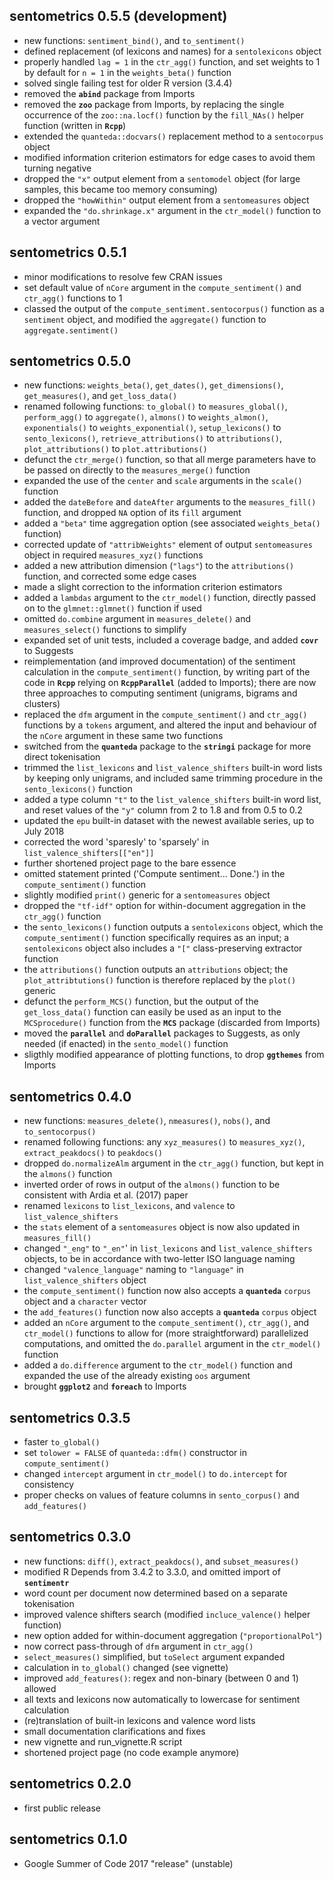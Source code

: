 
## sentometrics 0.5.5 (development)

- new functions: `sentiment_bind()`, and `to_sentiment()`
- defined replacement (of lexicons and names) for a `sentolexicons` object
- properly handled `lag = 1` in the `ctr_agg()` function, and set weights to 1 by default for `n = 1` in the `weights_beta()` function
- solved single failing test for older R version (3.4.4)
- removed the **`abind`** package from Imports
- removed the **`zoo`** package from Imports, by replacing the single occurrence of the `zoo::na.locf()` function by the `fill_NAs()` helper function (written in **`Rcpp`**)
- extended the `quanteda::docvars()` replacement method to a `sentocorpus` object
- modified information criterion estimators for edge cases to avoid them turning negative 
- dropped the `"x"` output element from a `sentomodel` object (for large samples, this became too memory consuming)
- dropped the `"howWithin"` output element from a `sentomeasures` object
- expanded the `"do.shrinkage.x"` argument in the `ctr_model()` function to a vector argument

## sentometrics 0.5.1

- minor modifications to resolve few CRAN issues
- set default value of `nCore` argument in the `compute_sentiment()` and `ctr_agg()` functions to 1
- classed the output of the `compute_sentiment.sentocorpus()` function as a `sentiment` object, and modified the `aggregate()` function to `aggregate.sentiment()`

## sentometrics 0.5.0

- new functions: `weights_beta()`, `get_dates()`, `get_dimensions()`, `get_measures()`, and `get_loss_data()`
- renamed following functions: `to_global()` to `measures_global()`, `perform_agg()` to `aggregate()`, `almons()` to `weights_almon()`, `exponentials()` to `weights_exponential()`, `setup_lexicons()` to `sento_lexicons()`, `retrieve_attributions()` to `attributions()`, `plot_attributions()` to `plot.attributions()`
- defunct the `ctr_merge()` function, so that all merge parameters have to be passed on directly to the `measures_merge()` function
- expanded the use of the `center` and `scale` arguments in the `scale()` function
- added the `dateBefore` and `dateAfter` arguments to the `measures_fill()` function, and dropped `NA` option of its `fill` argument
- added a `"beta"` time aggregation option (see associated `weights_beta()` function)
- corrected update of `"attribWeights"` element of output `sentomeasures` object in required `measures_xyz()` functions
- added a new attribution dimension (`"lags"`) to the `attributions()` function, and corrected some edge cases
- made a slight correction to the information criterion estimators
- added a `lambdas` argument to the `ctr_model()` function, directly passed on to the `glmnet::glmnet()` function if used
- omitted `do.combine` argument in `measures_delete()` and `measures_select()` functions to simplify
- expanded set of unit tests, included a coverage badge, and added **`covr`** to Suggests
- reimplementation (and improved documentation) of the sentiment calculation in the `compute_sentiment()` function, by writing part of the code in **`Rcpp`** relying on **`RcppParallel`** (added to Imports); there are now three approaches to computing sentiment (unigrams, bigrams and clusters)
- replaced the `dfm` argument in the `compute_sentiment()` and `ctr_agg()` functions by a `tokens` argument, and altered the input and behaviour of the `nCore` argument in these same two functions
- switched from the **`quanteda`** package to the **`stringi`** package for more direct tokenisation
- trimmed the `list_lexicons` and `list_valence_shifters` built-in word lists by keeping only unigrams, and included same trimming procedure in the `sento_lexicons()` function
- added a type column `"t"` to the `list_valence_shifters` built-in word list, and reset values of the `"y"` column from 2 to 1.8 and from 0.5 to 0.2
- updated the `epu` built-in dataset with the newest available series, up to July 2018
- corrected the word 'sparesly' to 'sparsely' in `list_valence_shifters[["en"]]`
- further shortened project page to the bare essence
- omitted statement printed ('Compute sentiment... Done.') in the `compute_sentiment()` function
- slightly modified `print()` generic for a `sentomeasures` object 
- dropped the `"tf-idf"` option for within-document aggregation in the `ctr_agg()` function
- the `sento_lexicons()` function outputs a `sentolexicons` object, which the `compute_sentiment()` function specifically requires as an input; a `sentolexicons` object also includes a `"["` class-preserving extractor function
- the `attributions()` function outputs an `attributions` object; the `plot_attribtutions()` function is therefore replaced by the `plot()` generic
- defunct the `perform_MCS()` function, but the output of the `get_loss_data()` function can easily be used as an input to the `MCSprocedure()` function from the **`MCS`** package (discarded from Imports)
- moved the **`parallel`** and **`doParallel`** packages to Suggests, as only needed (if enacted) in the `sento_model()` function
- sligthly modified appearance of plotting functions, to drop **`ggthemes`** from Imports

## sentometrics 0.4.0

- new functions: `measures_delete()`, `nmeasures()`, `nobs()`, and `to_sentocorpus()`
- renamed following functions: any `xyz_measures()` to `measures_xyz()`, `extract_peakdocs()` to `peakdocs()`
- dropped `do.normalizeAlm` argument in the `ctr_agg()` function, but kept in the `almons()` function
- inverted order of rows in output of the `almons()` function to be consistent with Ardia et al. (2017) paper
- renamed `lexicons` to `list_lexicons`, and `valence` to `list_valence_shifters` 
- the `stats` element of a `sentomeasures` object is now also updated in `measures_fill()`
- changed `"_eng"` to `"_en"`' in `list_lexicons` and `list_valence_shifters` objects, to be in accordance with two-letter ISO language naming
- changed `"valence_language"` naming to `"language"` in `list_valence_shifters` object
- the `compute_sentiment()` function now also accepts a **`quanteda`** `corpus` object and a `character` vector
- the `add_features()` function now also accepts a **`quanteda`** `corpus` object
- added an `nCore` argument to the `compute_sentiment()`, `ctr_agg()`, and `ctr_model()` functions to allow for (more straightforward) parallelized computations, and omitted the `do.parallel` argument in the `ctr_model()` function
- added a `do.difference` argument to the `ctr_model()` function and expanded the use of the already existing `oos` argument
- brought **`ggplot2`** and **`foreach`** to Imports

## sentometrics 0.3.5

- faster `to_global()`
- set `tolower = FALSE` of `quanteda::dfm()` constructor in `compute_sentiment()`
- changed `intercept` argument in `ctr_model()` to `do.intercept` for consistency
- proper checks on values of feature columns in `sento_corpus()` and `add_features()`

## sentometrics 0.3.0

- new functions: `diff()`, `extract_peakdocs()`, and `subset_measures()` 
- modified R Depends from 3.4.2 to 3.3.0, and omitted import of **`sentimentr`**
- word count per document now determined based on a separate tokenisation
- improved valence shifters search (modified `incluce_valence()` helper function)
- new option added for within-document aggregation (`"proportionalPol"`)
- now correct pass-through of `dfm` argument in `ctr_agg()`
- `select_measures()` simplified, but `toSelect` argument expanded
- calculation in `to_global()` changed (see vignette)
- improved `add_features()`: regex and non-binary (between 0 and 1) allowed
- all texts and lexicons now automatically to lowercase for sentiment calculation
- (re)translation of built-in lexicons and valence word lists
- small documentation clarifications and fixes
- new vignette and run_vignette.R script
- shortened project page (no code example anymore)

## sentometrics 0.2.0

- first public release

## sentometrics 0.1.0

- Google Summer of Code 2017 "release" (unstable)

